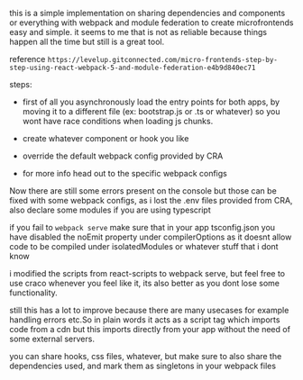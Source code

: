 this is a simple implementation on sharing dependencies and components or everything with webpack and module federation to create microfrontends easy and simple.
it seems to me that is not as reliable because things happen all the time but still is a great tool.

reference `https://levelup.gitconnected.com/micro-frontends-step-by-step-using-react-webpack-5-and-module-federation-e4b9d840ec71`

steps: 
- first of all you asynchronously load the entry points for both apps, by moving it to a different file (ex: bootstrap.js or .ts or whatever) so you wont have race conditions when loading js chunks.

- create whatever component or hook you like

- override the default webpack config provided by CRA

- for more info head out to the specific webpack configs

Now there are still some errors present on the console but those can be fixed with some webpack configs, as i lost the .env files provided from CRA, also declare some modules if you are using typescript

if you fail to `webpack serve` make sure that in your app tsconfig.json you have disabled the noEmit property under compilerOptions as it doesnt allow code to be compiled under isolatedModules or whatever stuff that i dont know

i modified the scripts from react-scripts to webpack serve, but feel free to use craco whenever you feel like it, its also better as you dont lose some functionality.

still this has a lot to improve because there are many usecases for example handling errors etc.So in plain words it acts as a script tag which imports code from a cdn but this imports directly from your app without the need of some external servers.

you can share hooks, css files, whatever, but make sure to also share the dependencies used, and mark them as singletons in your webpack files
